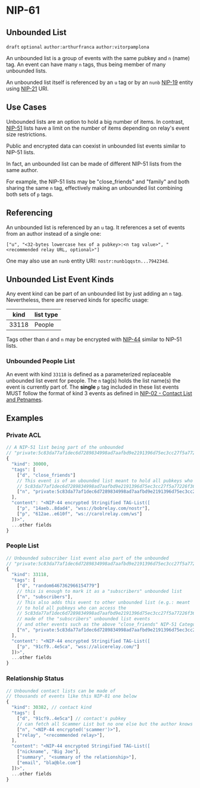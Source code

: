 NIP-61
======

Unbounded List
--------------

`draft` `optional` `author:arthurfranca` `author:vitorpamplona`

An unbounded list is a group of events with the same pubkey and `n` (name) tag.
An event can have many `n` tags, thus being member of many unbounded lists.

An unbounded list itself is referenced by an `u` tag
or by an `nunb` [NIP-19](19.md) entity using [NIP-21](21.md) URI.

## Use Cases

Unbounded lists are an option to hold a big number of items. In contrast, [NIP-51](51.md) lists
have a limit on the number of items depending on relay's event size restrictions.

Public and encrypted data can coexist in unbounded list events similar to NIP-51 lists.

In fact, an unbounded list can be made of different NIP-51 lists from the same author.

For example, the NIP-51 lists may be "close_friends" and "family" and both sharing the same `n` tag,
effectively making an unbounded list combining both sets of `p` tags.

## Referencing

An unbounded list is referenced by an `u` tag.
It references a set of events from an author instead of a single one:

`["u", "<32-bytes lowercase hex of a pubkey>:<n tag value>", "<recommended relay URL, optional>"]`

One may also use an `nunb` entity URI: `nostr:nunb1qqstn...794234d`.

## Unbounded List Event Kinds

Any event kind can be part of an unbounded list by just adding an `n` tag. Nevertheless,
there are reserved kinds for specific usage:

| kind   | list type |
| ------ | ----------|
| 33118  | People    |

Tags other than `d` and `n` may be encrypted with [NIP-44](#44.md) similar to NIP-51 lists.

### Unbounded People List

An event with kind `33118` is defined as a parameterized replaceable unbounded list event for people.
The `n` tag(s) holds the list name(s) the event is currently part of.
The **single** `p` tag included in these list events MUST follow the format of kind 3 events as defined in [NIP-02 - Contact List and Petnames](02.md).

## Examples

### Private ACL

```js
// A NIP-51 list being part of the unbounded
// "private:5c83da77af1dec6d7289834998ad7aafbd9e2191396d75ec3cc27f5a77226f36" list
{
  "kind": 30000,
  "tags": [
    ["d", "close_friends"]
    // This event is of an ubounded list meant to hold all pubkeys who can access the
    // 5c83da77af1dec6d7289834998ad7aafbd9e2191396d75ec3cc27f5a77226f36 event
    ["n", "private:5c83da77af1dec6d7289834998ad7aafbd9e2191396d75ec3cc27f5a77226f36"],
  ],
  "content": "<NIP-44 encrypted Stringified TAG-List([
    ["p", "14aeb..8dad4", "wss://bobrelay.com/nostr"],
    ["p", "612ae..e610f", "ws://carolrelay.com/ws"]
  ])>",
  ...other fields
}
```

### People List

```js
// Unbounded subscriber list event also part of the unbounded
// "private:5c83da77af1dec6d7289834998ad7aafbd9e2191396d75ec3cc27f5a77226f36" list
{
  "kind": 33118,
  "tags": [
    ["d", "random6467362966154779"]
    // this is enough to mark it as a "subscribers" unbounded list
    ["n", "subscribers"],
    // This also adds this event to other unbounded list (e.g.: meant
    // to hold all pubkeys who can access the
    // 5c83da77af1dec6d7289834998ad7aafbd9e2191396d75ec3cc27f5a77226f36 event)
    // made of the "subscribers" unbounded list events
    // and other events such as the above "close_friends" NIP-51 Categorized People list event
    ["n", "private:5c83da77af1dec6d7289834998ad7aafbd9e2191396d75ec3cc27f5a77226f36"],
  ],
  "content": "<NIP-44 encrypted Stringified TAG-List([
    ["p", "91cf9..4e5ca", "wss://alicerelay.com/"]
  ])>",
  ...other fields
}
```

### Relationship Status

```js
// Unbounded contact lists can be made of
// thousands of events like this NIP-81 one below
{
  "kind": 30382, // contact kind
  "tags": [
    ["d", "91cf9..4e5ca"] // contact's pubkey
    // can fetch all Scammer List but no one else but the author knows
    ["n", "<NIP-44 encrypted('scammer')>"],
    ["relay", "<recommended relay>"],
  ],
  "content": "<NIP-44 encrypted Stringified TAG-List([
    ["nickname", "Big Joe"],
    ["summary", "<summary of the relationship>"],
    ["email", "bla@ble.com"]
  ])>",
  ...other fields
}
```
